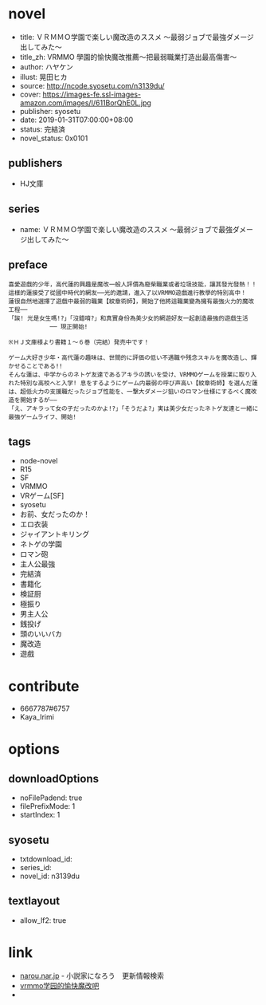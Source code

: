 # novel

- title: ＶＲＭＭＯ学園で楽しい魔改造のススメ ～最弱ジョブで最強ダメージ出してみた～
- title_zh: VRMMO 學園的愉快魔改推薦～把最弱職業打造出最高傷害～
- author: ハヤケン
- illust: 晃田ヒカ
- source: http://ncode.syosetu.com/n3139du/
- cover: https://images-fe.ssl-images-amazon.com/images/I/611BorQhE0L.jpg
- publisher: syosetu
- date: 2019-01-31T07:00:00+08:00
- status: 完結済
- novel_status: 0x0101

## publishers

- HJ文庫

## series

- name: ＶＲＭＭＯ学園で楽しい魔改造のススメ ～最弱ジョブで最強ダメージ出してみた～

## preface


```
喜愛遊戲的少年，高代蓮的興趣是魔改一般人評價為廢柴職業或者垃圾技能，讓其發光發熱！！
這樣的蓮接受了從國中時代的網友──光的邀請，進入了以VRMMO遊戲進行教學的特別高中！
蓮很自然地選擇了遊戲中最弱的職業【紋章術師】，開始了他將這職業變為擁有最強火力的魔改工程──
「誒! 光是女生嗎!?」「沒錯唷?」和真實身份為美少女的網遊好友一起創造最強的遊戲生活
　　　　　　　── 現正開始!

※ＨＪ文庫様より書籍１～６巻（完結）発売中です！

ゲーム大好き少年・高代蓮の趣味は、世間的に評価の低い不遇職や残念スキルを魔改造し、輝かせることである!!
そんな蓮は、中学からのネトゲ友達であるアキラの誘いを受け、VRMMOゲームを授業に取り入れた特別な高校へと入学! 息をするようにゲーム内最弱の呼び声高い【紋章術師】を選んだ蓮は、超低火力の支援職だったジョブ性能を、一撃大ダメージ狙いのロマン仕様にするべく魔改造を開始するが――
「え、アキラって女の子だったのかよ!?」「そうだよ?」実は美少女だったネトゲ友達と一緒に最強ゲームライフ、開始!
```

## tags

- node-novel
- R15
- SF
- VRMMO
- VRゲーム[SF]
- syosetu
- お前、女だったのか！
- エロ衣装
- ジャイアントキリング
- ネトゲの学園
- ロマン砲
- 主人公最強
- 完結済
- 書籍化
- 検証厨
- 極振り
- 男主人公
- 銭投げ
- 頭のいいバカ
- 魔改造
- 遊戲

# contribute

- 6667787#6757
- Kaya_Irimi

# options

## downloadOptions

- noFilePadend: true
- filePrefixMode: 1
- startIndex: 1

## syosetu

- txtdownload_id:
- series_id:
- novel_id: n3139du

## textlayout

- allow_lf2: true

# link

- [narou.nar.jp](https://narou.nar.jp/search.php?text=n3139du&novel=all&genre=all&new_genre=all&length=0&down=0&up=100) - 小説家になろう　更新情報検索
- [vrmmo学园的愉快魔改吧](http://dq.tieba.com/f?kw=vrmmo%E5%AD%A6%E5%9B%AD%E7%9A%84%E6%84%89%E5%BF%AB%E9%AD%94%E6%94%B9&ie=utf-8&tp=0 "vrmmo学园的愉快魔改")
- 


